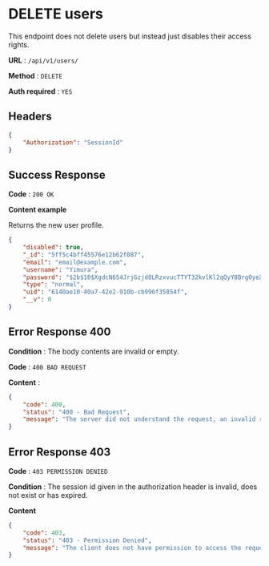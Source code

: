 # DELETE users

This endpoint does not delete users but instead just disables their access rights.

**URL** : `/api/v1/users/`

**Method** : `DELETE`

**Auth required** : `YES`

## Headers

```json
{
    "Authorization": "SessionId"
}
```

## Success Response

**Code** : `200 OK`

**Content example**

Returns the new user profile.
```json
{
    "disabled": true,
    "_id": "5ff5c4bff45576e12b62f087",
    "email": "email@example.com",
    "username": "Yimura",
    "password": "$2b$10$XgdcN654JrjGzjd0LRzxvucTTYT32kvlKl2qQyY8BrgOyeXUSt3xu",
    "type": "normal",
    "uid": "6140ae10-40a7-42e2-910b-cb996f35854f",
    "__v": 0
}
```

## Error Response 400

**Condition** : The body contents are invalid or empty.

**Code** : `400 BAD REQUEST`

**Content** :

```json
{
    "code": 400,
    "status": "400 - Bad Request",
    "message": "The server did not understand the request, an invalid request body or headers may have been given."
}
```

## Error Response 403

**Code** : `403 PERMISSION DENIED`

**Condition** : The session id given in the authorization header is invalid, does not exist or has expired.

**Content**

```json
{
    "code": 403,
    "status": "403 - Permission Denied",
    "message": "The client does not have permission to access the requested resource."
}
```